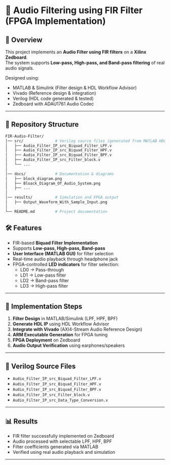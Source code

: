 # 🎵 Audio Filtering using FIR Filter (FPGA Implementation)

## 📌 Overview
This project implements an **Audio Filter using FIR filters** on a **Xilinx Zedboard**.  
The system supports **Low-pass, High-pass, and Band-pass filtering** of real audio signals.  

Designed using:
- MATLAB & Simulink (Filter design & HDL Workflow Advisor)
- Vivado (Reference design & integration)
- Verilog (HDL code generated & tested)
- Zedboard with ADAU1761 Audio Codec

---
## 📂 Repository Structure
```bash
FIR-Audio-Filter/
│── src/              # Verilog source files (generated from MATLAB HDL Coder)
│   ├── Audio_Filter_IP_src_Biquad_Filter_LPF.v
│   ├── Audio_Filter_IP_src_Biquad_Filter_HPF.v
│   ├── Audio_Filter_IP_src_Biquad_Filter_BPF.v
│   ├── Audio_Filter_IP_src_Filter_block.v
│   └── ...
│
│── docs/             # Documentation & diagrams
│   ├── block_diagram.png
│   ├── Bloack_Diagram_Of_Audio_System.png
│   ├── ...
│
│── results/          # Simulation and FPGA output
│   ├── Output_Waveform_With_Sample_Input.png
│
└── README.md         # Project documentation
```

## 🛠️ Features
- FIR-based **Biquad Filter Implementation**
- Supports **Low-pass, High-pass, Band-pass**
- **User Interface (MATLAB GUI)** for filter selection
- Real-time audio playback through headphone jack
- FPGA-controlled **LED indicators** for filter selection:
  - LD0 → Pass-through  
  - LD1 → Low-pass filter  
  - LD2 → Band-pass filter  
  - LD3 → High-pass filter  

---

## 🔧 Implementation Steps
1. **Filter Design** in MATLAB/Simulink (LPF, HPF, BPF)  
2. **Generate HDL IP** using HDL Workflow Advisor  
3. **Integrate with Vivado** (AXI4-Stream Audio Reference Design)  
4. **ARM Executable Generation** for FPGA tuning  
5. **FPGA Deployment** on Zedboard  
6. **Audio Output Verification** using earphones/speakers  

---

## 📂 Verilog Source Files
- `Audio_Filter_IP_src_Biquad_Filter_LPF.v`
- `Audio_Filter_IP_src_Biquad_Filter_HPF.v`
- `Audio_Filter_IP_src_Biquad_Filter_BPF.v`
- `Audio_Filter_IP_src_Filter_block.v`
- `Audio_Filter_IP_src_Data_Type_Conversion.v`

---

## 📊 Results
- FIR filter successfully implemented on Zedboard  
- Audio processed with selectable LPF, HPF, BPF  
- Filter coefficients generated via MATLAB  
- Verified using real audio playback and simulation  

---
  

